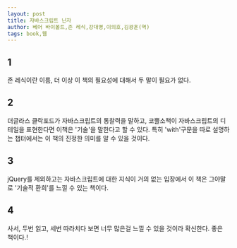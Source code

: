 ```yaml
---
layout: post
title: 자바스크립트 닌자
author: 베어 바이볼트,존 레식,강대명,이의호,김광훈(역)
tags: book,웹
---
```


## 1
존 레식이란 이름, 더 이상 이 책의 필요성에 대해서 두 말이 필요가 없다.

## 2
더글라스 클락포드가 자바스크립트의 통찰력을 말하고, 코뿔소책이 자바스크립트의 디테일을 표현한다면 이책은 '기술'을 말한다고 할 수 있다. 특히 'with'구문을 따로 설명하는 챕터에서는 이 책의 진정한 의미를 알 수 있을 것이다.

## 3
jQuery를 제외하고는 자바스크립트에 대한 지식이 거의 없는 입장에서 이 책은 그야말로 '기술적 환희'를 느낄 수 있는 책이다.

## 4
사서, 두번 읽고, 세번 따라치다 보면 너무 많은걸 느낄 수 있을 것이라 확신한다. 좋은 책이다.!